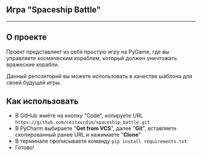 ## Игра "Spaceship Battle"

---

## О проекте
Проект представляет из себя простую игру на PyGame, где вы управляете космическим кораблем, который должен уничтожать вражеские корабли.

Данный репозиторий вы можете использовать в качестве шаблона для своей будущей игры.

## Как использовать
- В GitHub жмёте на кнопку "Code", копируете URL `https://github.com/cestxvcdim/spaceship_battle.git`
- В PyCharm выбираете "**Get from VCS**", далее "**Git**", вставляете скопированный ранее URL и нажимаете "**Clone**" 
- В терминале прописываете команду `pip install requirements.txt`
- Готово!
